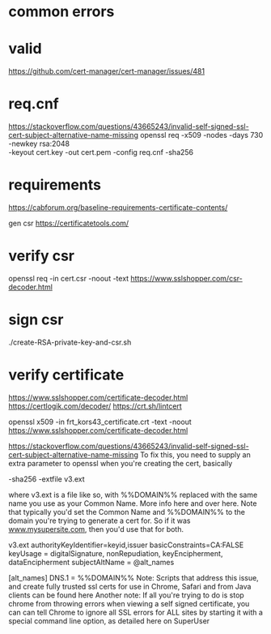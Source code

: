 # common errors

# valid 
https://github.com/cert-manager/cert-manager/issues/481

# req.cnf
https://stackoverflow.com/questions/43665243/invalid-self-signed-ssl-cert-subject-alternative-name-missing
openssl req -x509 -nodes -days 730 -newkey rsa:2048 \
 -keyout cert.key -out cert.pem -config req.cnf -sha256
# requirements
https://cabforum.org/baseline-requirements-certificate-contents/

 gen csr
https://certificatetools.com/
# verify csr
openssl req -in cert.csr -noout -text
https://www.sslshopper.com/csr-decoder.html
# sign csr
./create-RSA-private-key-and-csr.sh
# verify certificate
https://www.sslshopper.com/certificate-decoder.html
https://certlogik.com/decoder/
https://crt.sh/lintcert

openssl x509 -in frt_kors43_certificate.crt -text -noout
https://www.sslshopper.com/certificate-decoder.html

https://stackoverflow.com/questions/43665243/invalid-self-signed-ssl-cert-subject-alternative-name-missing
To fix this, you need to supply an extra parameter to openssl when you're creating the cert, basically

-sha256 -extfile v3.ext

where v3.ext is a file like so, with %%DOMAIN%% replaced with the same name you use as your Common Name. More info here and over here. Note that typically you'd set the Common Name and %%DOMAIN%% to the domain you're trying to generate a cert for. So if it was www.mysupersite.com, then you'd use that for both.

v3.ext
authorityKeyIdentifier=keyid,issuer
basicConstraints=CA:FALSE
keyUsage = digitalSignature, nonRepudiation, keyEncipherment, dataEncipherment
subjectAltName = @alt_names

[alt_names]
DNS.1 = %%DOMAIN%%
Note: Scripts that address this issue, and create fully trusted ssl certs for use in Chrome, Safari and from Java clients can be found here
Another note: If all you're trying to do is stop chrome from throwing errors when viewing a self signed certificate, you can can tell Chrome to ignore all SSL errors for ALL sites by starting it with a special command line option, as detailed here on SuperUser